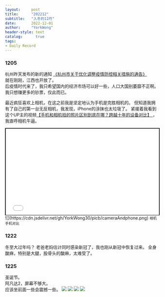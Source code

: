 ```yaml
---
layout:     post
title:      "202212"
subtitle:   "入冬的12月"
date:       2022-12-01
author:     "YorkWong"
header-style: text
catalog:      true
tags:
- Daily Record
---
```


### 1205
  杭州昨天发布的新的通知 [《杭州市关于优化调整疫情防控相关措施的通告》](https://mp.weixin.qq.com/s/BUlkgQLGzEXd4Fl0_iknZQ)  
就在刚刚，江西也开放了。  
后疫情时代来了，我只希望国内的经济市场可以好一些，人口大国别萎靡不正啊。  
我只想赚更多的钞票，仅此而已。

最近疯狂喜欢上相机，在这之前我是坚定地认为手机是完胜相机的。
但知道我拥有了自己的第一台无反相机，我发现，iPhone的涂抹也太垃圾了。
紧接着我看到这个UP主的视频[【手机和相机拍的照片区别到底在哪？跨越十年的设备对比】 ](https://www.bilibili.com/video/BV1t14y1n7So/?share_source=copy_web&vd_source=791333534a4ff894d72cc1a2a7ec53d2)
，我直呼相机牛逼。

<div style="position: relative; width: 100%; 
    padding-top: calc(100% * 720 / 1280); 
    border: 2px black solid;">
    <iframe src="//player.bilibili.com/player.html?aid=775608312&bvid=BV1t14y1n7So&cid=902566348&page=1&page=1&high_quality=1&danmaku=0"
    style="position: absolute; width: 100%; height: 100%; top: 0;"
    scrolling="no" border="0" frameborder="no" framespacing="0" allowfullscreen="true"> </iframe>
</div>
![](https://cdn.jsdelivr.net/gh/YorkWong30/picb/cameraAndphone.png)
<small>相机手机对比</small>

### 1222
冬至大过年吗？
老爸老妈估计同时感染新冠了，我也刚从新冠中恢复过来。
全身酸麻，特别是大腿，股骨头的酸麻，太难受了。


### 1225
圣诞节。  
阿凡达2，屏幕不够大。  
应该坐前面一些会震撼一些。
![](https://cdn.jsdelivr.net/gh/YorkWong30/picb/202212261421199.JPEG)
![](https://cdn.jsdelivr.net/gh/YorkWong30/picb/202212261420590.JPEG)
![](https://cdn.jsdelivr.net/gh/YorkWong30/picb/202212261420417.JPEG)
![](https://cdn.jsdelivr.net/gh/YorkWong30/picb/202212261421402.JPEG)
